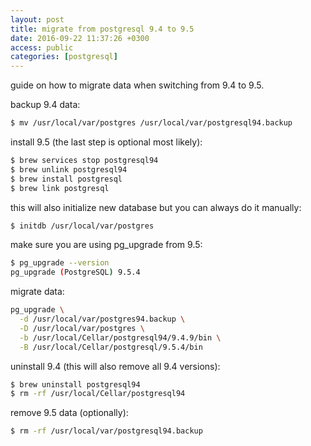 ```yaml
---
layout: post
title: migrate from postgresql 9.4 to 9.5
date: 2016-09-22 11:37:26 +0300
access: public
categories: [postgresql]
---
```


guide on how to migrate data when switching from 9.4 to 9.5.

<!-- more -->

backup 9.4 data:

```sh
$ mv /usr/local/var/postgres /usr/local/var/postgresql94.backup
```

install 9.5 (the last step is optional most likely):

```sh
$ brew services stop postgresql94
$ brew unlink postgresql94
$ brew install postgresql
$ brew link postgresql
```

this will also initialize new database but you can always do it manually:

```sh
$ initdb /usr/local/var/postgres
```

make sure you are using pg_upgrade from 9.5:

```sh
$ pg_upgrade --version                                                                                                                                                                                                          tap@MacBook
pg_upgrade (PostgreSQL) 9.5.4
```

migrate data:

```sh
pg_upgrade \
  -d /usr/local/var/postgres94.backup \
  -D /usr/local/var/postgres \
  -b /usr/local/Cellar/postgresql94/9.4.9/bin \
  -B /usr/local/Cellar/postgresql/9.5.4/bin
```

uninstall 9.4 (this will also remove all 9.4 versions):

```sh
$ brew uninstall postgresql94
$ rm -rf /usr/local/Cellar/postgresql94
```

remove 9.5 data (optionally):

```sh
$ rm -rf /usr/local/var/postgresql94.backup
```
